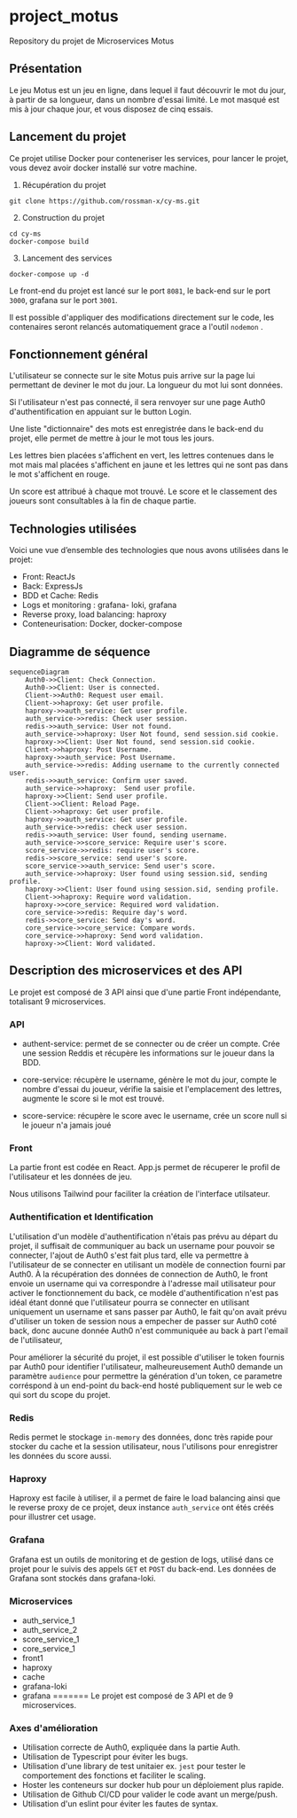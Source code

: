 
# project_motus
Repository du projet de Microservices Motus 

## Présentation 

Le jeu Motus est un jeu en ligne, dans lequel il faut découvrir le mot du jour, à partir de sa longueur, dans un nombre d'essai limité. 
Le mot masqué est mis à jour chaque jour, et vous disposez de cinq essais.  

## Lancement du projet

Ce projet utilise Docker pour conteneriser les services, pour lancer le projet, vous devez avoir docker installé sur votre machine.
1. Récupération du projet
```
git clone https://github.com/rossman-x/cy-ms.git
```
2. Construction du projet
```
cd cy-ms
docker-compose build
```

3. Lancement des services
```
docker-compose up -d
```

Le front-end du projet est lancé sur le port `8081`,  le back-end sur le port `3000`, grafana sur le port `3001`.

Il est possible d'appliquer des modifications directement sur le code, les contenaires seront relancés automatiquement grace a l'outil `nodemon` .

## Fonctionnement général 

L'utilisateur se connecte sur le site Motus puis arrive sur la page lui permettant de deviner le mot du jour. 
La longueur du mot lui sont données. 

Si l'utilisateur n'est pas connecté, il sera renvoyer sur une page Auth0 d'authentification en appuiant sur le button Login.

Une liste "dictionnaire" des mots est enregistrée dans le back-end du projet, elle permet de mettre à jour le mot tous les jours.

Les lettres bien placées s'affichent en vert, les lettres contenues dans le mot mais mal placées s'affichent en jaune et les lettres qui ne sont pas dans le mot s'affichent en rouge. 

Un score est attribué à chaque mot trouvé. 
Le score et le classement des joueurs sont consultables à la fin de chaque partie. 


## Technologies utilisées 

Voici une vue d’ensemble des technologies que nous avons utilisées dans le projet:

- Front: ReactJs
- Back: ExpressJs
- BDD et Cache: Redis
- Logs et monitoring : grafana- loki, grafana
- Reverse proxy, load balancing: haproxy
- Conteneurisation: Docker, docker-compose 

## Diagramme de séquence 

```mermaid
sequenceDiagram
	Auth0->>Client: Check Connection.
	Auth0->>Client: User is connected.
	Client->>Auth0: Request user email.
    Client->>haproxy: Get user profile.
    haproxy->>auth_service: Get user profile.
    auth_service->>redis: Check user session.
    redis->>auth_service: User not found.
    auth_service->>haproxy: User Not found, send session.sid cookie.
    haproxy->>Client: User Not found, send session.sid cookie.
    Client->>haproxy: Post Username.
    haproxy->>auth_service: Post Username.
    auth_service->>redis: Adding username to the currently connected user.
    redis->>auth_service: Confirm user saved.
    auth_service->>haproxy:  Send user profile.
    haproxy->>Client: Send user profile.
    Client->>Client: Reload Page.
    Client->>haproxy: Get user profile.
    haproxy->>auth_service: Get user profile.
    auth_service->>redis: check user session.
    redis->>auth_service: User found, sending username.
    auth_service->>score_service: Require user's score.
    score_service->>redis: require user's score.
    redis->>score_service: send user's score.
    score_service->>auth_service: Send user's score.
    auth_service->>haproxy: User found using session.sid, sending profile.
    haproxy->>Client: User found using session.sid, sending profile.
    Client->>haproxy: Require word validation.
    haproxy->>core_service: Required word validation.
    core_service->>redis: Require day's word.
    redis->>core_service: Send day's word.
    core_service->>core_service: Compare words.
    core_service->>haproxy: Send word validation.
    haproxy->>Client: Word validated.
```

## Description des microservices et des API  

Le projet est composé de 3 API ainsi que d'une partie Front indépendante, totalisant 9 microservices. 

### API 

- authent-service: permet de se connecter ou de créer un compte. 
Crée une session Reddis et récupère les informations sur le joueur dans la BDD. 

- core-service: récupère le username, génère le mot du jour, compte le nombre d'essai du joueur, vérifie la saisie et l'emplacement des lettres, augmente le score si le mot est trouvé.  

- score-service: récupère le score avec le username, crée un score null si le joueur n'a jamais joué

### Front 

La partie front est codée en React. 
App.js permet de récuperer le profil de l'utilisateur et les données de jeu. 

Nous utilisons Tailwind pour faciliter la création de l'interface utilsateur.

### Authentification et Identification

L'utilisation d'un modèle d'authentification n'étais pas prévu au départ du projet, il suffisait de communiquer au back un username pour pouvoir se connecter, l'ajout de Auth0 s'est fait plus tard, elle va permettre à l'utilisateur de se connecter en utilisant un modèle de connection fourni par Auth0. À la récupération des données de connection de Auth0, le front envoie un username qui va correspondre à l'adresse mail utilisateur pour activer le fonctionnement du back, ce modèle d'authentification n'est pas idéal étant donné que l'utilisateur pourra se connecter en utilisant uniquement un username et sans passer par Auth0, le fait qu'on avait prévu d'utiliser un token de session nous a empecher de passer sur Auth0 coté back, donc aucune donnée Auth0 n'est communiquée au back à part l'email de l'utilisateur,

Pour améliorer la sécurité du projet, il est possible d'utiliser le token fournis par Auth0 pour identifier l'utilisateur, malheureusement Auth0 demande un paramètre `audience` pour permettre la génération d'un token, ce parametre corréspond à un end-point du back-end hosté publiquement sur le web ce qui sort du scope du projet.

### Redis

Redis permet le stockage `in-memory` des données, donc très rapide pour stocker du cache et la session utilisateur, nous l'utilisons pour enregistrer les données du score aussi.

### Haproxy

Haproxy est facile à utiliser, il a permet de faire le load balancing ainsi que le reverse proxy de ce projet, deux instance `auth_service` ont étés créés pour illustrer cet usage.

### Grafana
Grafana est un outils de monitoring et de gestion de logs, utilisé dans ce projet pour le suivis des appels `GET` et `POST` du back-end.
Les données de Grafana sont stockés dans grafana-loki.

### Microservices 

- auth_service_1  
- auth_service_2  
- score_service_1 
- core_service_1  
- front1         
- haproxy        
- cache           
- grafana-loki    
- grafana 
=======
Le projet est composé de 3 API et de 9 microservices. 

### Axes d'amélioration
- Utilisation correcte de Auth0, expliquée dans la partie Auth.
- Utilisation de Typescript pour éviter les bugs.
- Utilisation d'une library de test unitaier ex. `jest` pour tester le comportement des fonctions et faciliter le scaling.
- Hoster les conteneurs sur docker hub pour un déploiement plus rapide.
- Utilisation de Github CI/CD pour valider le code avant un merge/push.
- Utilisation d'un eslint pour éviter les fautes de syntax.

